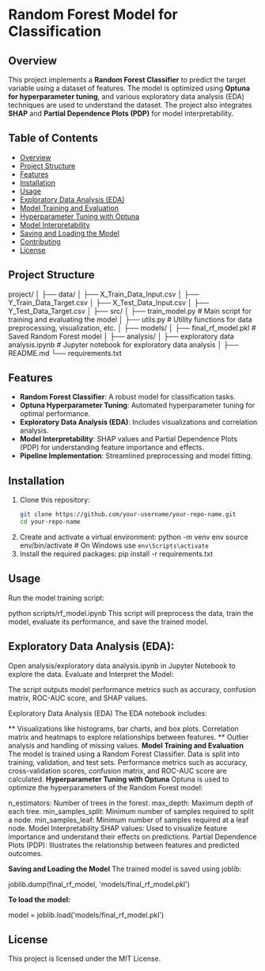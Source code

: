 # Random Forest Model for Classification

## Overview
This project implements a **Random Forest Classifier** to predict the target variable using a dataset of features. The model is optimized using **Optuna for hyperparameter tuning**, and various exploratory data analysis (EDA) techniques are used to understand the dataset. The project also integrates **SHAP** and **Partial Dependence Plots (PDP)** for model interpretability.

## Table of Contents
- [Overview](#overview)
- [Project Structure](#project-structure)
- [Features](#features)
- [Installation](#installation)
- [Usage](#usage)
- [Exploratory Data Analysis (EDA)](#exploratory-data-analysis-eda)
- [Model Training and Evaluation](#model-training-and-evaluation)
- [Hyperparameter Tuning with Optuna](#hyperparameter-tuning-with-optuna)
- [Model Interpretability](#model-interpretability)
- [Saving and Loading the Model](#saving-and-loading-the-model)
- [Contributing](#contributing)
- [License](#license)

## Project Structure

project/ │ ├── data/ │ ├── X_Train_Data_Input.csv │ ├── Y_Train_Data_Target.csv │ ├── X_Test_Data_Input.csv │ ├── Y_Test_Data_Target.csv │ ├── src/ │ ├── train_model.py # Main script for training and evaluating the model │ ├── utils.py # Utility functions for data preprocessing, visualization, etc. │ ├── models/ │ ├── final_rf_model.pkl # Saved Random Forest model │ ├── analysis/ │ ├── exploratory data analysis.ipynb # Jupyter notebook for exploratory data analysis │ ├── README.md └── requirements.txt


## Features
- **Random Forest Classifier**: A robust model for classification tasks.
- **Optuna Hyperparameter Tuning**: Automated hyperparameter tuning for optimal performance.
- **Exploratory Data Analysis (EDA)**: Includes visualizations and correlation analysis.
- **Model Interpretability**: SHAP values and Partial Dependence Plots (PDP) for understanding feature importance and effects.
- **Pipeline Implementation**: Streamlined preprocessing and model fitting.

## Installation
1. Clone this repository:
   ```bash
   git clone https://github.com/your-username/your-repo-name.git
   cd your-repo-name
2. Create and activate a virtual environment:
    python -m venv env
    source env/bin/activate  # On Windows use `env\Scripts\activate`
3. Install the required packages:
    pip install -r requirements.txt

## Usage
Run the model training script:

python scripts/rf_model.ipynb
This script will preprocess the data, train the model, evaluate its performance, and save the trained model.

## Exploratory Data Analysis (EDA):

Open analysis/exploratory data analysis.ipynb in Jupyter Notebook to explore the data.
Evaluate and Interpret the Model:

The script outputs model performance metrics such as accuracy, confusion matrix, ROC-AUC score, and SHAP values.

Exploratory Data Analysis (EDA)
The EDA notebook includes:

** Visualizations like histograms, bar charts, and box plots.
Correlation matrix and heatmaps to explore relationships between features.
** Outlier analysis and handling of missing values.
**Model Training and Evaluation**
The model is trained using a Random Forest Classifier.
Data is split into training, validation, and test sets.
Performance metrics such as accuracy, cross-validation scores, confusion matrix, and ROC-AUC score are calculated.
**Hyperparameter Tuning with Optuna**
Optuna is used to optimize the hyperparameters of the Random Forest model:

n_estimators: Number of trees in the forest.
max_depth: Maximum depth of each tree.
min_samples_split: Minimum number of samples required to split a node.
min_samples_leaf: Minimum number of samples required at a leaf node.
Model Interpretability
SHAP values: Used to visualize feature importance and understand their effects on predictions.
Partial Dependence Plots (PDP): Illustrates the relationship between features and predicted outcomes.

**Saving and Loading the Model**
The trained model is saved using joblib:

joblib.dump(final_rf_model, 'models/final_rf_model.pkl')

**To load the model:**

model = joblib.load('models/final_rf_model.pkl')

## License
This project is licensed under the MIT License.